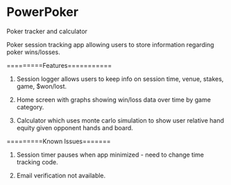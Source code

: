 # PowerPoker
Poker tracker and calculator

Poker session tracking app allowing users to store information regarding poker wins/losses.

=========Features===========

1. Session logger allows users to keep info on session time, venue, stakes, game, $won/lost. 

2. Home screen with graphs showing win/loss data over time by game category.

3. Calculator which uses monte carlo simulation to show user relative hand equity given opponent hands and board.

=========Known Issues=======

1. Session timer pauses when app minimized - need to change time tracking code.

2. Email verification not available.

